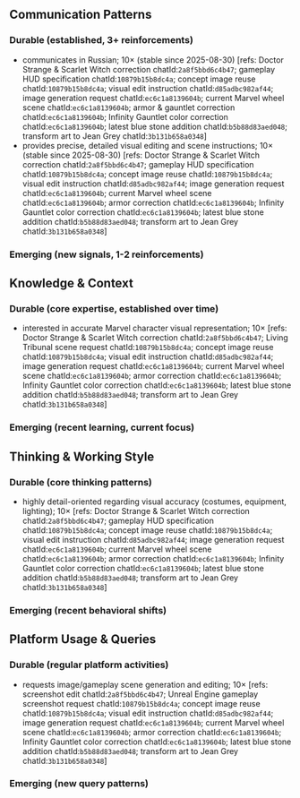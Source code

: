 ## Communication Patterns
### Durable (established, 3+ reinforcements)
- communicates in Russian; 10× (stable since 2025-08-30) [refs: Doctor Strange & Scarlet Witch correction chatId:`2a8f5bbd6c4b47`; gameplay HUD specification chatId:`10879b15b8dc4a`; concept image reuse chatId:`10879b15b8dc4a`; visual edit instruction chatId:`d85adbc982af44`; image generation request chatId:`ec6c1a8139604b`; current Marvel wheel scene chatId:`ec6c1a8139604b`; armor & gauntlet correction chatId:`ec6c1a8139604b`; Infinity Gauntlet color correction chatId:`ec6c1a8139604b`; latest blue stone addition chatId:`b5b88d83aed048`; transform art to Jean Grey chatId:`3b131b658a0348`]
- provides precise, detailed visual editing and scene instructions; 10× (stable since 2025-08-30) [refs: Doctor Strange & Scarlet Witch correction chatId:`2a8f5bbd6c4b47`; gameplay HUD specification chatId:`10879b15b8dc4a`; concept image reuse chatId:`10879b15b8dc4a`; visual edit instruction chatId:`d85adbc982af44`; image generation request chatId:`ec6c1a8139604b`; current Marvel wheel scene chatId:`ec6c1a8139604b`; armor correction chatId:`ec6c1a8139604b`; Infinity Gauntlet color correction chatId:`ec6c1a8139604b`; latest blue stone addition chatId:`b5b88d83aed048`; transform art to Jean Grey chatId:`3b131b658a0348`]

### Emerging (new signals, 1-2 reinforcements)

## Knowledge & Context
### Durable (core expertise, established over time)
- interested in accurate Marvel character visual representation; 10× [refs: Doctor Strange & Scarlet Witch correction chatId:`2a8f5bbd6c4b47`; Living Tribunal scene request chatId:`10879b15b8dc4a`; concept image reuse chatId:`10879b15b8dc4a`; visual edit instruction chatId:`d85adbc982af44`; image generation request chatId:`ec6c1a8139604b`; current Marvel wheel scene chatId:`ec6c1a8139604b`; armor correction chatId:`ec6c1a8139604b`; Infinity Gauntlet color correction chatId:`ec6c1a8139604b`; latest blue stone addition chatId:`b5b88d83aed048`; transform art to Jean Grey chatId:`3b131b658a0348`]

### Emerging (recent learning, current focus)

## Thinking & Working Style
### Durable (core thinking patterns)
- highly detail-oriented regarding visual accuracy (costumes, equipment, lighting); 10× [refs: Doctor Strange & Scarlet Witch correction chatId:`2a8f5bbd6c4b47`; gameplay HUD specification chatId:`10879b15b8dc4a`; concept image reuse chatId:`10879b15b8dc4a`; visual edit instruction chatId:`d85adbc982af44`; image generation request chatId:`ec6c1a8139604b`; current Marvel wheel scene chatId:`ec6c1a8139604b`; armor correction chatId:`ec6c1a8139604b`; Infinity Gauntlet color correction chatId:`ec6c1a8139604b`; latest blue stone addition chatId:`b5b88d83aed048`; transform art to Jean Grey chatId:`3b131b658a0348`]

### Emerging (recent behavioral shifts)

## Platform Usage & Queries
### Durable (regular platform activities)
- requests image/gameplay scene generation and editing; 10× [refs: screenshot edit chatId:`2a8f5bbd6c4b47`; Unreal Engine gameplay screenshot request chatId:`10879b15b8dc4a`; concept image reuse chatId:`10879b15b8dc4a`; visual edit instruction chatId:`d85adbc982af44`; image generation request chatId:`ec6c1a8139604b`; current Marvel wheel scene chatId:`ec6c1a8139604b`; armor correction chatId:`ec6c1a8139604b`; Infinity Gauntlet color correction chatId:`ec6c1a8139604b`; latest blue stone addition chatId:`b5b88d83aed048`; transform art to Jean Grey chatId:`3b131b658a0348`]

### Emerging (new query patterns)